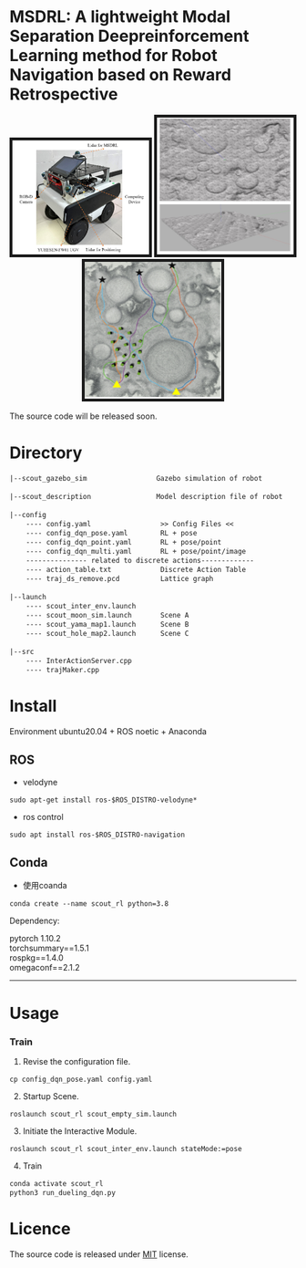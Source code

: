 # MSDRL: A lightweight Modal Separation Deepreinforcement Learning method for Robot Navigation based on Reward Retrospective 

<p align = "center">
<img src="pictures/1.png" width = "240" height = "200" border="5" />
<img src="pictures/2.png" width = "240" height = "240" border="5" />
<img src="pictures/3.png" width = "240" height = "240" border="5" />
</p>

The source code will be released soon.

# Directory

```
|--scout_gazebo_sim                 Gazebo simulation of robot

|--scout_description                Model description file of robot

|--config
    ---- config.yaml                 >> Config Files <<          
    ---- config_dqn_pose.yaml        RL + pose
    ---- config_dqn_point.yaml       RL + pose/point
    ---- config_dqn_multi.yaml       RL + pose/point/image
    --------------- related to discrete actions-------------    
    ---- action_table.txt            Discrete Action Table
    ---- traj_ds_remove.pcd          Lattice graph

|--launch
    ---- scout_inter_env.launch      
    ---- scout_moon_sim.launch       Scene A
    ---- scout_yama_map1.launch      Scene B
    ---- scout_hole_map2.launch      Scene C  
    
|--src
    ---- InterActionServer.cpp
    ---- trajMaker.cpp       

```


# Install

Environment ubuntu20.04 + ROS noetic + Anaconda

## ROS

- velodyne

```
sudo apt-get install ros-$ROS_DISTRO-velodyne*
```

- ros control
```
sudo apt install ros-$ROS_DISTRO-navigation
```


## Conda

- 使用coanda

```
conda create --name scout_rl python=3.8
```

Dependency:  

pytorch 1.10.2  
torchsummary==1.5.1  
rospkg==1.4.0  
omegaconf==2.1.2  

----

# Usage

### Train

1. Revise the configuration file.

```shell
cp config_dqn_pose.yaml config.yaml
```

2. Startup Scene.
```shell
roslaunch scout_rl scout_empty_sim.launch
```


3. Initiate the Interactive Module.
```shell
roslaunch scout_rl scout_inter_env.launch stateMode:=pose
```

4. Train  

```shell
conda activate scout_rl
python3 run_dueling_dqn.py 
```



# Licence

The source code is released under [MIT](https://choosealicense.com/licenses/mit/) license.